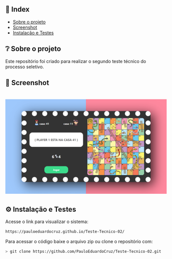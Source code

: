 
## 📌 Index
- [Sobre o projeto](#-sobre-o-projeto)
- [Screenshot](#-screenshot)
- [Instalação e Testes](#-instalação-e-testes)


## ❔ Sobre o projeto
 Este repositório foi criado para realizar o segundo teste técnico do processo seletivo.


## 📸 Screenshot
<h1 align="center">
  <img src="./images/demo.png" alt="Landing" width="1000px" />
</h1>


## ⚙ Instalação e Testes

Acesse o link para visualizar o sistema:
```bash
https://pauloeduardocruz.github.io/Teste-Tecnico-02/
```

Para acessar o código baixe o arquivo zip ou clone o repositório com:

```bash
> git clone https://github.com/PauloEduardoCruz/Teste-Tecnico-02.git
```
